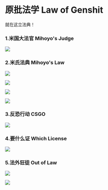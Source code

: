 # 原批法学 Law of Genshit

就在这立法典！

### 1.米国大法官 Mihoyo's Judge

![](https://github.com/DreamingCats/GenshitJokes/raw/main/genshitjokes/原批法学/米国大法官.jpg)

### 2.米氏法典  Mihoyo's Law

![](https://github.com/DreamingCats/GenshitJokes/raw/main/genshitjokes/原批法学/米氏法典1.jpg)

![](https://github.com/DreamingCats/GenshitJokes/raw/main/genshitjokes/原批法学/米氏法典2.jpg)

![](https://github.com/DreamingCats/GenshitJokes/raw/main/genshitjokes/原批法学/米氏法典3.jpg)

![](https://github.com/DreamingCats/GenshitJokes/raw/main/genshitjokes/原批法学/米氏法典4.jpg)


### 3.反恐行动   CSGO

![](https://github.com/DreamingCats/GenshitJokes/raw/main/genshitjokes/原批法学/反恐行动.jpg)

### 4.要什么证   Which License

![](https://github.com/DreamingCats/GenshitJokes/raw/main/genshitjokes/原批法学/要什么证.jpg)

### 5.法外狂徒   Out of Law

![](https://github.com/DreamingCats/GenshitJokes/raw/main/genshitjokes/原批法学/法外狂徒1.jpg)

![](https://github.com/DreamingCats/GenshitJokes/raw/main/genshitjokes/原批法学/法外狂徒2.jpg)
